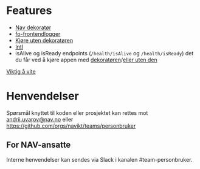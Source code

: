 # Features

* [Nav dekoratør](doc/decorator.md)
* [fo-frontendlogger](doc/fo-frontendlogger.md)
* [Kjøre uten dekoratøren](doc/uten-decorator.md)
* [Intl](doc/i18n.md)
* isAlive og isReady endpoints (`/health/isAlive` og `/health/isReady`) det du får ved å kjøre appen med [dekoratøren](doc/decorator.md)/[eller uten den](doc/uten-decorator.md)

[Viktig å vite](doc/path-variables.md)

# Henvendelser

Spørsmål knyttet til koden eller prosjektet kan rettes mot andrii.uvarov@nav.no eller https://github.com/orgs/navikt/teams/personbruker

## For NAV-ansatte

Interne henvendelser kan sendes via Slack i kanalen #team-personbruker.
